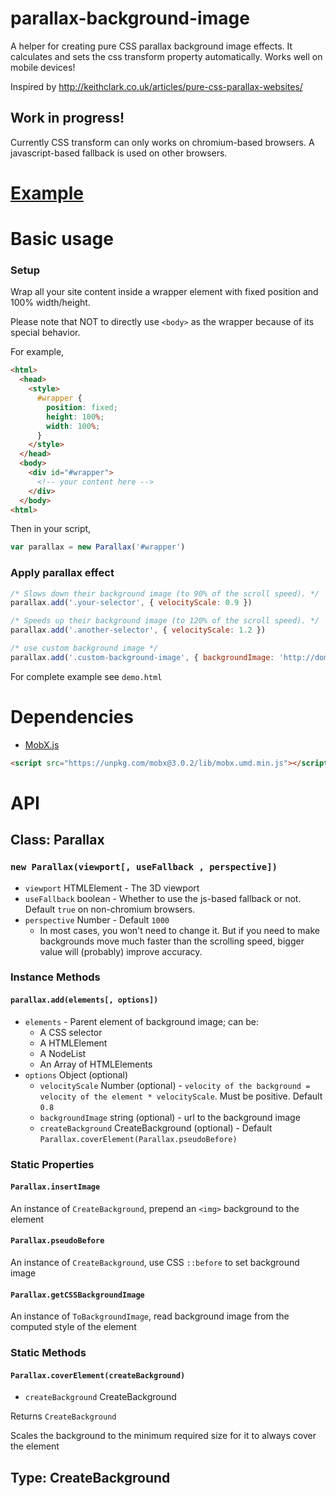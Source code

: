 # parallax-background-image
A helper for creating pure CSS parallax background image effects.
It calculates and sets the css transform property automatically.
Works well on mobile devices!

Inspired by <http://keithclark.co.uk/articles/pure-css-parallax-websites/>

## Work in progress!
Currently CSS transform can only works on chromium-based browsers. A javascript-based fallback is used on other browsers.

# [Example](https://ray851107.github.io/parallax-background-image/demo.html)

# Basic usage

### Setup
Wrap all your site content inside a wrapper element with fixed position and 100% width/height.

Please note that NOT to directly use `<body>` as the wrapper because of its special behavior.

For example,
```html
<html>
  <head>
    <style>
      #wrapper {
        position: fixed;
        height: 100%;
        width: 100%;
      }
    </style>
  </head>
  <body>
    <div id="#wrapper">
      <!-- your content here -->
    </div>
  </body>
<html>
```

Then in your script,
```javascript
var parallax = new Parallax('#wrapper')
```

### Apply parallax effect
```javascript
/* Slows down their background image (to 90% of the scroll speed). */
parallax.add('.your-selector', { velocityScale: 0.9 })

/* Speeds up their background image (to 120% of the scroll speed). */
parallax.add('.another-selector', { velocityScale: 1.2 })

/* use custom background image */
parallax.add('.custom-background-image', { backgroundImage: 'http://domain/xxx.jpg' })
```
For complete example see `demo.html`

# Dependencies
* [MobX.js](https://mobx.js.org/)
```html
<script src="https://unpkg.com/mobx@3.0.2/lib/mobx.umd.min.js"></script>
```
# API

## Class: Parallax

### `new Parallax(viewport[, useFallback , perspective])`

* `viewport` HTMLElement - The 3D viewport
* `useFallback` boolean - Whether to use the js-based fallback or not. Default `true` on non-chromium browsers.
* `perspective` Number - Default `1000`
  * In most cases, you won't need to change it. But if you need to make backgrounds move much faster than the scrolling speed, bigger value will (probably) improve accuracy.

### Instance Methods

#### `parallax.add(elements[, options])`
* `elements` - Parent element of background image; can be:
  * A CSS selector
  * A HTMLElement
  * A NodeList
  * An Array of HTMLElements
* `options` Object (optional) 
  * `velocityScale` Number (optional) - `velocity of the background = velocity of the element * velocityScale`. Must be positive. Default `0.8`
  * `backgroundImage` string (optional) - url to the background image
  * `createBackground` CreateBackground (optional) - Default `Parallax.coverElement(Parallax.pseudoBefore)`

### Static Properties

#### `Parallax.insertImage`
An instance of `CreateBackground`, prepend an `<img>` background to the element

#### `Parallax.pseudoBefore`
An instance of `CreateBackground`, use CSS `::before` to set background image 

#### `Parallax.getCSSBackgroundImage`
An instance of `ToBackgroundImage`, read background image from the computed style of the element

### Static Methods

#### `Parallax.coverElement(createBackground)`
* `createBackground` CreateBackground

Returns `CreateBackground`

Scales the background to the minimum required size for it to always cover the element

## Type: CreateBackground

